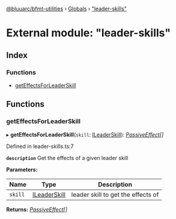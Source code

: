 [@bluuarc/bfmt-utilities](../README.md) › [Globals](../globals.md) › ["leader-skills"](_leader_skills_.md)

# External module: "leader-skills"

## Index

### Functions

* [getEffectsForLeaderSkill](_leader_skills_.md#geteffectsforleaderskill)

## Functions

###  getEffectsForLeaderSkill

▸ **getEffectsForLeaderSkill**(`skill`: [ILeaderSkill](../interfaces/_datamine_types_.ileaderskill.md)): *[PassiveEffect](_datamine_types_.md#passiveeffect)[]*

Defined in leader-skills.ts:7

**`description`** Get the effects of a given leader skill

**Parameters:**

Name | Type | Description |
------ | ------ | ------ |
`skill` | [ILeaderSkill](../interfaces/_datamine_types_.ileaderskill.md) | leader skill to get the effects of  |

**Returns:** *[PassiveEffect](_datamine_types_.md#passiveeffect)[]*
